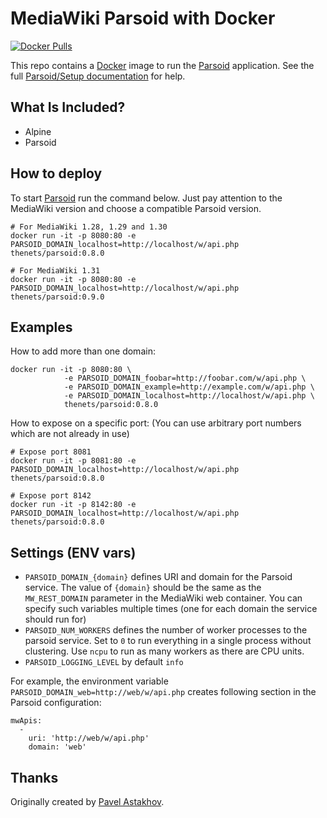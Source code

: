 # MediaWiki Parsoid with Docker

[![Docker Pulls](https://img.shields.io/docker/pulls/thenets/parsoid.svg?style=flat-square)](https://hub.docker.com/r/thenets/parsoid/)

This repo contains a [Docker](https://docs.docker.com/) image to run the [Parsoid](https://www.mediawiki.org/wiki/Parsoid) application. See the full [Parsoid/Setup documentation](https://www.mediawiki.org/wiki/Parsoid/Setup#Docker) for help.

## What Is Included?
- Alpine
- Parsoid

## How to deploy
To start [Parsoid](https://www.mediawiki.org/wiki/Parsoid) run the command below. Just pay attention to the MediaWiki version and choose a compatible Parsoid version.

```
# For MediaWiki 1.28, 1.29 and 1.30
docker run -it -p 8080:80 -e PARSOID_DOMAIN_localhost=http://localhost/w/api.php thenets/parsoid:0.8.0

# For MediaWiki 1.31
docker run -it -p 8080:80 -e PARSOID_DOMAIN_localhost=http://localhost/w/api.php thenets/parsoid:0.9.0
```

## Examples

How to add more than one domain:

```
docker run -it -p 8080:80 \
            -e PARSOID_DOMAIN_foobar=http://foobar.com/w/api.php \
            -e PARSOID_DOMAIN_example=http://example.com/w/api.php \
            -e PARSOID_DOMAIN_localhost=http://localhost/w/api.php \
            thenets/parsoid:0.8.0
```

How to expose on a specific port: (You can use arbitrary port numbers which are not already in use)

```
# Expose port 8081
docker run -it -p 8081:80 -e PARSOID_DOMAIN_localhost=http://localhost/w/api.php thenets/parsoid:0.8.0

# Expose port 8142
docker run -it -p 8142:80 -e PARSOID_DOMAIN_localhost=http://localhost/w/api.php thenets/parsoid:0.8.0
```

## Settings (ENV vars)

- `PARSOID_DOMAIN_{domain}` defines URI and domain for the Parsoid service. The value of `{domain}` should be the same as the `MW_REST_DOMAIN` parameter in the MediaWiki web container. You can specify such variables multiple times (one for each domain the service should run for)
- `PARSOID_NUM_WORKERS` defines the number of worker processes to the parsoid service. Set to `0` to run everything in a single process without clustering. Use `ncpu` to run as many workers as there are CPU units.
- `PARSOID_LOGGING_LEVEL` by default `info`

For example, the environment variable `PARSOID_DOMAIN_web=http://web/w/api.php` creates following section in the Parsoid configuration:
```
mwApis:
  -
    uri: 'http://web/w/api.php'
    domain: 'web'
```

## Thanks 

Originally created by [Pavel Astakhov](https://github.com/pastakhov).
